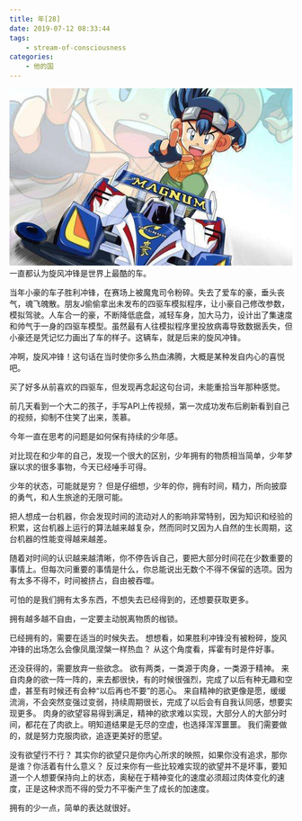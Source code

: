 ```yaml
---
title: 年[28]
date: 2019-07-12 08:33:44
tags:
    - stream-of-consciousness
categories:
    - 他的国
---
```

![天花板的灯](/asserts/images/magnum.jpeg)
一直都认为旋风冲锋是世界上最酷的车。

<!-- more -->

当年小豪的车子胜利冲锋，在赛场上被魔鬼司令粉碎。失去了爱车的豪，垂头丧气，魂飞魄散。朋友J偷偷拿出未发布的四驱车模拟程序，让小豪自己修改参数，模拟驾驶。人车合一的豪，不断降低底盘，减轻车身，加大马力，设计出了集速度和帅气于一身的四驱车模型。虽然最有人往模拟程序里投放病毒导致数据丢失，但小豪还是凭记忆力画出了车的样子。这辆车，就是后来的旋风冲锋。

冲啊，旋风冲锋！这句话在当时使你多么热血沸腾，大概是某种发自内心的喜悦吧。

买了好多从前喜欢的四驱车，但发现再念起这句台词，未能重拾当年那种感觉。

前几天看到一个大二的孩子，手写API上传视频，第一次成功发布后刷新看到自己的视频，抑制不住笑了出来，羡慕。

今年一直在思考的问题是如何保有持续的少年感。

对比现在和少年的自己，发现一个很大的区别，少年拥有的物质相当简单，少年梦寐以求的很多事物，今天已经唾手可得。

少年的状态，可能就是穷？
但是仔细想，少年的你，拥有时间，精力，所向披靡的勇气，和人生旅途的无限可能。

把人想成一台机器，你会发现时间的流动对人的影响非常特别，因为知识和经验的积累，这台机器上运行的算法越来越复杂，然而同时又因为人自然的生长周期，这台机器的性能变得越来越差。

随着对时间的认识越来越清晰，你不停告诉自己，要把大部分时间花在少数重要的事情上。但每次问重要的事情是什么，你总能说出无数个不得不保留的选项。因为有太多不得不，时间被挤占，自由被吞噬。

可怕的是我们拥有太多东西，不想失去已经得到的，还想要获取更多。

拥有越多越不自由，一定要主动脱离物质的枷锁。

已经拥有的，需要在适当的时候失去。
想想看，如果胜利冲锋没有被粉碎，旋风冲锋的出场怎么会像凤凰涅槃一样热血？
从这个角度看，挥霍有时是件好事。

还没获得的，需要放弃一些欲念。
欲有两类，一类源于肉身，一类源于精神。
来自肉身的欲一阵一阵的，来去都很快，有的时候很强烈，完成了以后有种无趣和空虚，甚至有时候还有会种“以后再也不要”的恶心。
来自精神的欲更像是愿，缓缓流淌，不会突然变强过变弱，持续周期很长，完成了以后会有自我认同感，想要实现更多。
肉身的欲望容易得到满足，精神的欲求难以实现，大部分人的大部分时间，都花在了肉欲上。明知道结果是无尽的空虚，也选择浑浑噩噩。
我们需要做的，就是努力克服肉欲，追逐更美好的愿望。

没有欲望行不行？
其实你的欲望只是你内心所求的映照，如果你没有追求，那你是谁？你活着有什么意义？
反过来你有一些比较难实现的欲望并不是坏事，要知道一个人想要保持向上的状态，奥秘在于精神变化的速度必须超过肉体变化的速度，正是这种求而不得的受力不平衡产生了成长的加速度。

拥有的少一点，简单的表达就很好。